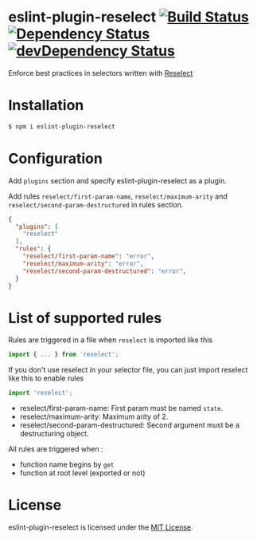 eslint-plugin-reselect [![Build Status](https://travis-ci.org/popul/eslint-plugin-reselect.svg?branch=master)](https://travis-ci.org/popul/eslint-plugin-reselect) [![Dependency Status](https://david-dm.org/popul/eslint-plugin-reselect.svg)](https://david-dm.org/popul/eslint-plugin-reselect) [![devDependency Status](https://david-dm.org/popul/eslint-plugin-reselect/dev-status.svg)](https://david-dm.org/popul/eslint-plugin-reselect#info=devDependencies)
========================

Enforce best practices in selectors written with [Reselect](https://github.com/reactjs/reselect)

# Installation

```sh
$ npm i eslint-plugin-reselect
```

# Configuration

Add `plugins` section and specify eslint-plugin-reselect as a plugin.

Add rules `reselect/first-param-name`, `reselect/maximum-arity` and `reselect/second-param-destructured`  in rules section.

```json
{
  "plugins": [
    "reselect"
  ],
  "rules": {
    "reselect/first-param-name": "error",
    "reselect/maximum-arity": "error",
    "reselect/second-param-destructured": "error",
  }
}
```

# List of supported rules

Rules are triggered in a file when `reselect` is imported like this 
```js
import { ... } from 'reselect';
```

If you don't use reselect in your selector file, you can just import reselect like this to enable rules
```js 
import 'reselect';
```
* reselect/first-param-name: First param must be named `state`.
* reselect/maximum-arity: Maximum arity of 2.
* reselect/second-param-destructured: Second argument must be a destructuring object. 

All rules are triggered when :
 * function name begins by `get`
 * function at root level (exported or not)

# License

eslint-plugin-reselect is licensed under the [MIT License](http://www.opensource.org/licenses/mit-license.php).
